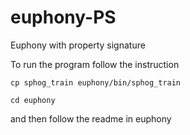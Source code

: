 # euphony-PS
Euphony with property signature

To run the program follow the instruction

`cp sphog_train euphony/bin/sphog_train`

`cd euphony`

and then follow the readme in euphony
